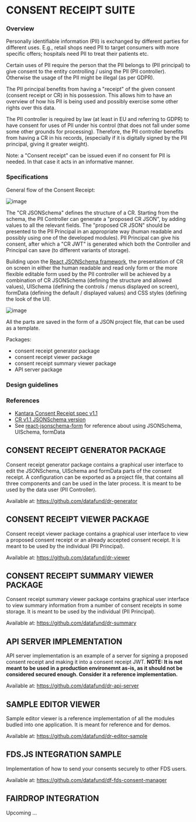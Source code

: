 # CONSENT RECEIPT SUITE 
### Overview 

Personally identifiable information (PII) is exchanged by different parties for different uses. E.g., retail shops need PII to target consumers with more specific offers; hospitals need PII to treat their patients etc.

Certain uses of PII require the person that the PII belongs to (PII principal) to give consent to the entity controlling / using the PII (PII controller). Otherwise the usage of the PII might be illegal (as per GDPR).

The PII principal benefits from having a "receipt" of the given consent (consent receipt or CR) in his possession. This allows him to have an overview of how his PII is being used and possibly exercise some other rights over this data.

The PII controller is required by law (at least in EU and referring to GDPR) to have consent for uses of PII under his control (that does not fall under some some other grounds for processing). Therefore, the PII controller benefits from having a CR in his records, (especially if it is digitally signed by the PII principal, giving it greater weight).

Note: a "Consent receipt" can be issued even if no consent for PII is needed. In that case it acts in an informative manner. 

### Specifications 

General flow of the Consent Receipt:

![image](https://user-images.githubusercontent.com/1554520/59093151-86c5ba80-8913-11e9-9bba-0a67af598133.png)

The "CR JSONSchema" defines the structure of a CR. Starting from the schema, the PII Controller can generate a "proposed CR JSON", by adding values to all the relevant fields. The "proposed CR JSON" should be presented to the PII Principal in an appropriate way (human readable and possibly using one of the developed modules). PII Principal can  give his consent, after which a "CR JWT" is generated which both the Controller and Principal can save (to different variants of storage).

Building upon the [React JSONSchema framework](https://mozilla-services.github.io/react-jsonschema-form/), the presentation of CR on screen in either the human readable and read only form or the more flexible editable form used by the PII controller will be achieved by a combination of CR JSONSchema (defining the structure and allowed values), UISchema (defining the controls / menus displayed on screen), formData (defining the default / displayed values) and CSS styles (defining the look of the UI).

![image](https://user-images.githubusercontent.com/1554520/59093196-a230c580-8913-11e9-9a45-254204574f73.png)

All the parts are saved in the form of a JSON project file, that can be used as a template.

Packages:
- consent receipt generator package
- consent receipt viewer package
- consent receipt summary viewer package
- API server package


### Design guidelines 
### References 

- [Kantara Consent Receipt spec v1.1](https://kantarainitiative.org/file-downloads/consent-receipt-specification-v1-1-0/)
- [CR v1.1 JSONSchema version](https://kantarainitiative.org/confluence/download/attachments/76447870/CR%20Schema%20v1_1_0%20DRAFT%206.json?version=2&modificationDate=1511151073000&api=v2)
- See [react-jsonschema-form](https://mozilla-services.github.io/react-jsonschema-form/) for reference about using JSONSchema, UISchema, formData

## CONSENT RECEIPT GENERATOR PACKAGE

Consent receipt generator package contains a graphical user interface to edit the JSONSchema, UISchema and formData parts of the consent receipt. A configuration can be exported as a project file, that contains all three components and can be used in the later process. It is meant to be used by the data user (PII Controller).

Available at: <https://github.com/datafund/dr-generator>

## CONSENT RECEIPT VIEWER PACKAGE

Consent receipt viewer package contains a graphical user interface to view a proposed consent receipt or an already accepted consent receipt. It is meant to be used by the individual (PII Principal).

Available at: <https://github.com/datafund/dr-viewer>

## CONSENT RECEIPT SUMMARY VIEWER PACKAGE 

Consent receipt summary viewer package contains graphical user interface to view summary information from a number of consent receipts in some storage. It is meant to be used by the individual (PII Principal). 

Available at: <https://github.com/datafund/dr-summary>

## API SERVER IMPLEMENTATION 

API server implementation is an example of a server for signing a proposed consent receipt and making it into a consent receipt JWT. 
**NOTE: It is not meant to be used in a production environemnt as-is, as it should not be considered secured enough. Consider it a reference implementation.**

Available at: <https://github.com/datafund/dr-api-server>

## SAMPLE EDITOR VIEWER

Sample editor viewer is a reference implementation of all the modules budled into one application. It is meant for reference and for demos.

Available at: <https://github.com/datafund/dr-editor-sample>

## FDS.JS INTEGRATION SAMPLE 

Implementation of how to send your consents securely to other FDS users.

Available at: <https://github.com/datafund/df-fds-consent-manager>

## FAIRDROP INTEGRATION
Upcoming ...




